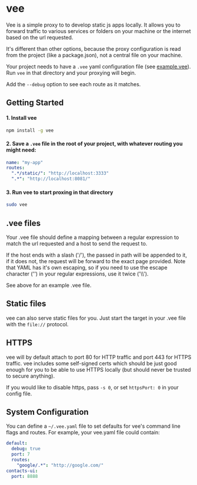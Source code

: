 vee
===

Vee is a simple proxy to to develop static js apps locally.  It allows you to forward traffic to various services or folders on your machine or the internet based on the url requested.

It's different than other options, because the proxy configuration is read from the project (like a package.json), not a central file on your machine.

Your project needs to have a `.vee` yaml configuration file (see [example.vee](https://github.com/HubSpot/vee/blob/master/example.vee)).  Run
`vee` in that directory and your proxying will begin.

Add the `--debug` option to see each route as it matches.

Getting Started
------------

#### 1. Install vee

```bash
npm install -g vee
```

#### 2. Save a `.vee` file in the root of your project, with whatever routing you might need:

```yaml
name: "my-app"
routes:
  ".*/static/": "http://localhost:3333"
  ".*": "http://localhost:8081/"
```

#### 3. Run vee to start proxing in that directory

```bash
sudo vee
```

.vee files
----------

Your .vee file should define a mapping between a regular expression to match the url
requested and a host to send the request to.

If the host ends with a slash ('/'), the passed in path will be appended to it, if it
does not, the request will be forward to the exact page provided.  Note that YAML has
it's own escaping, so if you need to use the escape character ('\') in your regular
expressions, use it twice ('\\\\').

See above for an example .vee file.

Static files
------------

vee can also serve static files for you.  Just start the target in your .vee file with
the `file://` protocol.

HTTPS
-----

vee will by default attach to port 80 for HTTP traffic and port 443 for HTTPS traffic.
vee includes some self-signed certs which should be just good enough for you to be
able to use HTTPS locally (but should never be trusted to secure anything).

If you would like to disable https, pass `-s 0`, or set `httpsPort: 0` in your config
file.

System Configuration
--------------------

You can define a `~/.vee.yaml` file to set defaults for vee's command line flags
and routes.  For example, your vee.yaml file could contain:

```yaml
default:
  debug: true
  port: 7
  routes:
    "google/.*": "http://google.com/"
contacts-ui:
  port: 8888
```
